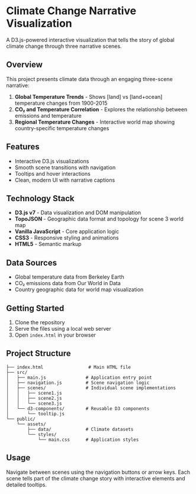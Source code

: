 # Climate Change Narrative Visualization

A D3.js-powered interactive visualization that tells the story of global climate change through three narrative scenes.

## Overview

This project presents climate data through an engaging three-scene narrative:

1. **Global Temperature Trends** - Shows [land] vs [land+ocean] temperature changes from 1900-2015
2. **CO₂ and Temperature Correlation** - Explores the relationship between emissions and temperature
3. **Regional Temperature Changes** - Interactive world map showing country-specific temperature changes

## Features

- Interactive D3.js visualizations
- Smooth scene transitions with navigation
- Tooltips and hover interactions
- Clean, modern UI with narrative captions

## Technology Stack

- **D3.js v7** - Data visualization and DOM manipulation
- **TopoJSON** - Geographic data format and topology for scene 3 world map
- **Vanilla JavaScript** - Core application logic
- **CSS3** - Responsive styling and animations
- **HTML5** - Semantic markup

## Data Sources

- Global temperature data from Berkeley Earth
- CO₂ emissions data from Our World in Data
- Country geographic data for world map visualization

## Getting Started

1. Clone the repository
2. Serve the files using a local web server
3. Open `index.html` in your browser

## Project Structure

```
├── index.html                 # Main HTML file
├── src/
│   ├── main.js               # Application entry point
│   ├── navigation.js         # Scene navigation logic
│   ├── scenes/               # Individual scene implementations
│   │   ├── scene1.js
│   │   ├── scene2.js
│   │   └── scene3.js
│   └── d3-components/        # Reusable D3 components
│       └── tooltip.js
└── public/
    └── assets/
        ├── data/             # Climate datasets
        └── styles/
            └── main.css      # Application styles
```

## Usage

Navigate between scenes using the navigation buttons or arrow keys. Each scene tells part of the climate change story with interactive elements and detailed tooltips.